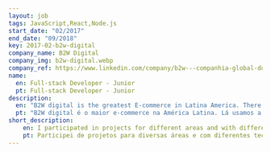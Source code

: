 ```yaml
---
layout: job
tags: JavaScript,React,Node.js
start_date: "02/2017"
end_date: "09/2018"
key: 2017-02-b2w-digital
company_name: B2W Digital
company_img: b2w-digital.webp
company_ref: https://www.linkedin.com/company/b2w---companhia-global-do-varejo/
name:
  en: Full-stack Developer - Junior
  pt: Full-stack Developer - Junior
description:
  en: "B2W digital is the greatest E-commerce in Latina America. There we used React/Redux stack React Native for universal apps with RESTful APIs, and a lot of technologies like RestQL, a GraphQL-like implementation, and NodeJS for most of the Front-end APIs. Metric focused work, testing new feature with A/B, A/B/C tests, and it has scrum teams OKRs focused. And teams divided as Squads."
  pt: "B2W digital é o maior e-commerce na América Latina. Lá usamos a Stack React/Redux com React Native para aplicativos universais com APIs RESTful, e muitas tecnologias como RestQL, uma implementação semelhante a GraphQL e Nodejs para a maioria das APIs pro front-end. Trabalho focado métricas, testando novos recursos com testes A/B, A/B/C, e equipes de Scrum focada em OKRS. Tabalhei com equipes divididas no modelo de Squads"
short_description:
    en: I participated in projects for different areas and with different technologies, being the main JavaScript, using it from the front for the development of multiplatform apps, using React and React Native, even in the Back for APIs or Services like Back-Front. I also worked with AWS services like Elastic Beanstalk, EC2 and S3, also with Git, continuous deployment with Gitlab and Bamboo pipeline and Agiles practices, mainly with scrum.
    pt: Participei de projetos para diversas áreas e com diferentes tecnologias, sendo a principal JavaScript, utilizando-o desde o front para o desenvolvimento de apps multiplataforma, utilizando React e React Native, até no Back para APIs ou Serviços como Back-Front. Trabalhei também com serviços AWS como Elastic Beanstalk, EC2 e S3, também com Git, continuous deployment com pipeline do Gitlab e Bamboo e práticas Agiles, principalmente com o scrum.
---
```

